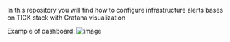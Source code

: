 In this repository you will find how to configure infrastructure alerts bases on TICK stack with Grafana visualization

Example of dashboard:
![image](https://user-images.githubusercontent.com/61619927/79473599-08937380-800e-11ea-9c38-63c3b16dc5c9.png)